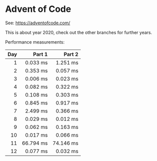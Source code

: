 # Advent of Code

See: https://adventofcode.com/

This is about year 2020, check out the other branches for further years.

Performance measurements:

| Day |    Part 1 |    Part 2 |
| --: | --------: | --------: |
|   1 |  0.033 ms |  1.251 ms |
|   2 |  0.353 ms |  0.057 ms |
|   3 |  0.006 ms |  0.023 ms |
|   4 |  0.082 ms |  0.322 ms |
|   5 |  0.108 ms |  0.303 ms |
|   6 |  0.845 ms |  0.917 ms |
|   7 |  2.499 ms |  0.366 ms |
|   8 |  0.029 ms |  0.012 ms |
|   9 |  0.062 ms |  0.163 ms |
|  10 |  0.017 ms |  0.066 ms |
|  11 | 66.794 ms | 74.146 ms |
|  12 |  0.077 ms |  0.032 ms |

